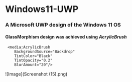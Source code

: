 # Windows11-UWP

### A Microsoft UWP design of the Windows 11 OS

#### GlassMorphism design was achieved using *AcrylicBrush*

```xaml
 <media:AcrylicBrush
    BackgroundSource="Backdrop"
    TintColor="Black"
    TintOpacity="0.2"
    BlurAmount="20"/>
 ```
 
 ![Image](Screenshot (15).png)
